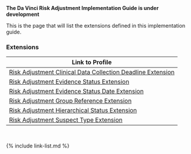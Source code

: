 
<div markdown="1" class="bg-info">
<b>The Da Vinci Risk Adjustment Implementation Guide is under development</b>
</div>

This is the page that will list the extensions defined in this implementation guide.

### Extensions

|Link to Profile|
|---|
|[Risk Adjustment Clinical Data Collection Deadline Extension](StructureDefinition-ra-clinicalDataCollectionDeadline.html)|
|[Risk Adjustment Evidence Status Extension](StructureDefinition-ra-evidenceStatus.html)|
|[Risk Adjustment Evidence Status Date Extension](StructureDefinition-ra-evidenceStatusDate.html)|
|[Risk Adjustment Group Reference Extension](StructureDefinition-ra-groupReference.html)|
|[Risk Adjustment Hierarchical Status Extension](StructureDefinition-ra-hierarchicalStatus.html)|
|[Risk Adjustment Suspect Type Extension](StructureDefinition-ra-suspectType.html)|

<br />

{% include link-list.md %}
